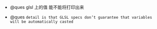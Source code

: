 -   @ques glsl 上的值 能不能将打印出来

-   @ques
    `detail is that GLSL specs don’t guarantee that variables will be automatically casted`
